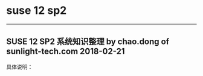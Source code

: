 ﻿# suse 12 sp2
-------------------------------------------------
SUSE 12 SP2 系统知识整理
by chao.dong of sunlight-tech.com
2018-02-21
-------------------------------------------------
具体说明：
